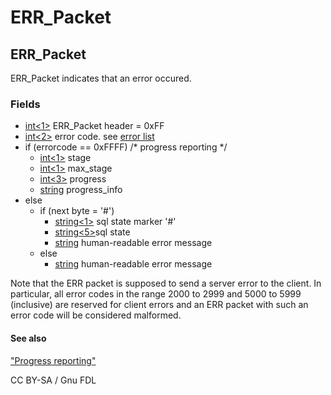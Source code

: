 # ERR\_Packet

## ERR\_Packet

ERR\_Packet indicates that an error occured.

### Fields

* [int<1>](../protocol-data-types.md#fixed-length-integers) ERR\_Packet header = 0xFF
* [int<2>](../protocol-data-types.md#fixed-length-integers) error code. see [error list](../../../../../reference/mariadb-internals/using-mariadb-with-your-programs-api/error-codes/mariadb-error-code-reference.md)
* if (errorcode == 0xFFFF) /\* progress reporting \*/
  * [int<1>](../protocol-data-types.md#fixed-length-integers) stage
  * [int<1>](../protocol-data-types.md#fixed-length-integers) max\_stage
  * [int<3>](../protocol-data-types.md#fixed-length-integers) progress
  * [string](../protocol-data-types.md#length-encoded-strings) progress\_info
* else
  * if (next byte = '#')
    * [string<1>](../protocol-data-types.md#fixed-length-strings) sql state marker '#'
    * [string<5>](../protocol-data-types.md#fixed-length-strings)sql state
    * [string](../protocol-data-types.md#fixed-length-strings) human-readable error message
  * else
    * [string](../protocol-data-types.md#fixed-length-strings) human-readable error message

Note that the ERR packet is supposed to send a server error to the client. In particular, all error codes in the range 2000 to 2999 and 5000 to 5999 (inclusive) are reserved for client errors and an ERR packet with such an error code will be considered malformed.

#### See also

["Progress reporting"](../../../../../reference/mariadb-internals/using-mariadb-with-your-programs-api/progress-reporting.md)

CC BY-SA / Gnu FDL
